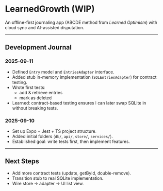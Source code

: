 # LearnedGrowth (WIP)

An offline-first journaling app (ABCDE method from *Learned Optimism*) with cloud sync and AI-assisted disputation.

---

## Development Journal

### 2025-09-11
- Defined `Entry` model and `EntriesAdapter` interface.
- Added stub in-memory implementation (`SQLEntriesAdapter`) for contract testing.
- Wrote first tests: 
  - add & retrieve entries
  - mark as deleted
- Learned: contract-based testing ensures I can later swap SQLite in without breaking tests.

### 2025-09-10
- Set up Expo + Jest + TS project structure.
- Added initial folders (`db/`, `api/`, `store/`, `services/`).
- Established goal: write tests first, then implement features.

---

## Next Steps
- Add more contract tests (update, getById, double-remove).
- Transition stub to real SQLite implementation.
- Wire store → adapter → UI list view.
